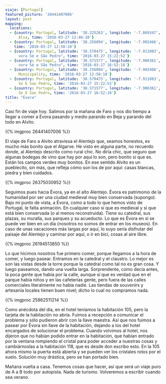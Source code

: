 ```yaml
---
viaje: [Portugal]
featured_picture: '26441407006'
layout: post
mapping:
  locations:
  - {country: Portugal, latitude: '38.225263', longitude: '-7.869347', place: Vila
      Alva, time: '2016-03-27 12:46:10'}
  - {country: Portugal, latitude: '38.256094', longitude: '-7.992466', place: Alvito,
    time: '2016-03-27 12:58:18'}
  - {country: Portugal, latitude: '38.570475', longitude: '-7.911083', place: "É\
      vora Sé e São Pedro", time: '2016-03-27 15:22:52'}
  - {country: Portugal, latitude: '38.571577', longitude: '-7.906361', place: "É\
      vora Sé e São Pedro", time: '2016-03-27 16:52:18'}
  - {country: Portugal, latitude: '38.256094', longitude: '-7.992466', place: Alvito
      Municipality, time: '2016-03-27 12:58:18'}
  - {country: Portugal, latitude: '38.570475', longitude: '-7.911083', place: Evora
      Se E Sao Pedro, time: '2016-03-27 15:22:52'}
  - {country: Portugal, latitude: '38.571577', longitude: '-7.906361', place: Evora
      Se E Sao Pedro, time: '2016-03-27 16:52:18'}
title: "Évora"
---
```

Casi fin de viaje hoy. Salimos por la mañana de Faro y nos dio tiempo a llegar a comer a Évora pasando y medio parando en Beja y parando del todo en Alvito.

{{% imgproc 26441407006 %}}

El viaje de Faro a Alvito atraviesa el Alentejo que, seamos honestos, es mucho más bonito que el Algarve. He visto en alguna parte, no recuerdo donde, al Alentejo descrito como rural chic. No diría chic, que seguro que algunas bodegas de vino que hay por aquí lo son, pero bonito sí que es. Están los campos verdes muy bonitos. En ese sentido Alvito es un pueblecito, sin más, que refleja cómo son los de por aquí: casas blancas, piedra y bien cuidados.

{{% imgproc 26375030952 %}}

Seguimos pues hacia Évora, ya en el alto Alentejo. Évora es patrimonio de la humanidad por ser una ciudad medieval muy bien conservada (supongo). Bajo mi punto de vista, a Évora, como a todo lo que hemos visto de Portugal, le falta animación. En cualquier caso sí que es medieval y sí que está bien conservada (o al menos reconstruida). Tiene su catedral, sus plazas, su muralla, sus parques y su acueducto. Lo que es Évora en sí se puede ver bien en un día (nosotros no somos de entrar en los museos). En caso de unas vacaciones más largas por aquí, lo suyo sería disfrutar del paisaje del Alentejo y caminar por aquí, o ir en bici, cosas al aire libre.

{{% imgproc 26194513850 %}}

Lo que hicimos nosotros fue primero comer, porque llegamos a la hora de comer, y luego pasear. Entramos en la catedral y el claustro. Lo mejor es son las vistas desde la torre porque la catedral como tal no es gran cosa. Y luego paseamos, dando una vuelta larga. Sorprendente, como decía antes, la poca gente que había por la calle, aunque sí que es verdad que en el parque había niños y en las cafeterías gente, pero fuera de las calles comerciales literalmente no había nadie. Las tiendas de souvenirs y artesanía locales tienen buen nivel; dicho lo cual no compramos nada.

{{% imgproc 25862511214 %}}

Como anécdota del día, en el hotel teníamos la habitación 105, pero la tarjeta de la habitación no abría. Fuimos a recepción a comunicar el problema y sólo pudieron abrir con la llave maestra. Así que nos fuimos a pasear por Évora sin llave de la habitación, dejando a los del hotel encargados de solucionar el problema. Cuando volvimos al hotel, nos dijeron que no habían podido entrar en la habitación, que habían entrado por la ventana rompiendo el cristal para poder acceder a nuestras cosas y cambiárnoslas a la habitación 118, que es desde don escribo esto. En la 105 ahora mismo la puerta está abierta y se pueden ver los cristales rotos por el suelo. Solución muy drástica, pero se han portado bien.

Mañana vuelta a casa. Tenemos cosas que hacer, así que será un viaje puro de A a B todo por autopista. Nada de turismo. Volveremos a escribir cuando sea verano.